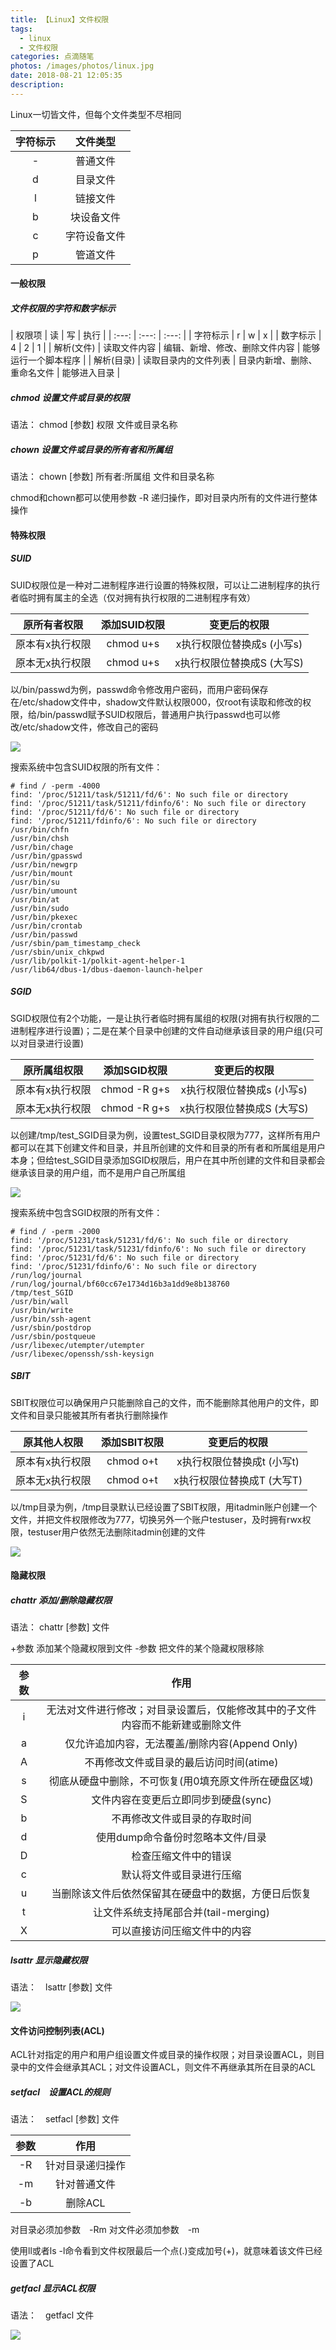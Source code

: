 ```yaml
---
title: 【Linux】文件权限
tags:
  - linux
  - 文件权限
categories: 点滴随笔
photos: /images/photos/linux.jpg
date: 2018-08-21 12:05:35
description:
---
```


Linux一切皆文件，但每个文件类型不尽相同

| 字符标示 | 文件类型 |
| :---: | :---: |
| - | 普通文件 |
| d | 目录文件 |
| l | 链接文件 |
| b | 块设备文件 |
| c | 字符设备文件 |
| p | 管道文件 |

<!--more-->

#### 一般权限

##### 文件权限的字符和数字标示

| 权限项 | 读 | 写 | 执行 |
| :---: | :---: | :---: |
| 字符标示 | r | w | x |
| 数字标示 | 4 | 2 | 1 |
| 解析(文件) | 读取文件内容 | 编辑、新增、修改、删除文件内容 | 能够运行一个脚本程序 |
| 解析(目录) | 读取目录内的文件列表 | 目录内新增、删除、重命名文件 | 能够进入目录 | 

##### chmod 设置文件或目录的权限 

语法： chmod [参数] 权限 文件或目录名称

##### chown 设置文件或目录的所有者和所属组 
 
语法： chown [参数] 所有者:所属组 文件和目录名称

chmod和chown都可以使用参数 -R 递归操作，即对目录内所有的文件进行整体操作

#### 特殊权限

##### SUID 

SUID权限位是一种对二进制程序进行设置的特殊权限，可以让二进制程序的执行者临时拥有属主的全选（仅对拥有执行权限的二进制程序有效）

| 原所有者权限 | 添加SUID权限 | 变更后的权限  |
| :---: | :---: | :---: |
| 原本有x执行权限 | chmod u+s | x执行权限位替换成s (小写s) |
| 原本无x执行权限 | chmod u+s | x执行权限位替换成S (大写S) |

以/bin/passwd为例，passwd命令修改用户密码，而用户密码保存在/etc/shadow文件中，shadow文件默认权限000，仅root有读取和修改的权限，给/bin/passwd赋予SUID权限后，普通用户执行passwd也可以修改/etc/shadow文件，修改自己的密码

![](/images/20180821/20180821_01.jpg)

搜索系统中包含SUID权限的所有文件： 

    # find / -perm -4000 
    find: '/proc/51211/task/51211/fd/6': No such file or directory
    find: '/proc/51211/task/51211/fdinfo/6': No such file or directory
    find: '/proc/51211/fd/6': No such file or directory
    find: '/proc/51211/fdinfo/6': No such file or directory
    /usr/bin/chfn
    /usr/bin/chsh
    /usr/bin/chage
    /usr/bin/gpasswd
    /usr/bin/newgrp
    /usr/bin/mount
    /usr/bin/su
    /usr/bin/umount
    /usr/bin/at
    /usr/bin/sudo
    /usr/bin/pkexec
    /usr/bin/crontab
    /usr/bin/passwd
    /usr/sbin/pam_timestamp_check
    /usr/sbin/unix_chkpwd
    /usr/lib/polkit-1/polkit-agent-helper-1
    /usr/lib64/dbus-1/dbus-daemon-launch-helper


##### SGID

SGID权限位有2个功能，一是让执行者临时拥有属组的权限(对拥有执行权限的二进制程序进行设置)；二是在某个目录中创建的文件自动继承该目录的用户组(只可以对目录进行设置)

| 原所属组权限 | 添加SGID权限 | 变更后的权限  |
| :---: | :---: | :---: |
| 原本有x执行权限 | chmod -R g+s | x执行权限位替换成s (小写s) |
| 原本无x执行权限 | chmod -R g+s | x执行权限位替换成S (大写S) |

以创建/tmp/test_SGID目录为例，设置test_SGID目录权限为777，这样所有用户都可以在其下创建文件和目录，并且所创建的文件和目录的所有者和所属组是用户本身；但给test_SGID目录添加SGID权限后，用户在其中所创建的文件和目录都会继承该目录的用户组，而不是用户自己所属组

![](/images/20180821/20180821_02.jpg)

搜索系统中包含SGID权限的所有文件： 

    # find / -perm -2000
    find: '/proc/51231/task/51231/fd/6': No such file or directory
    find: '/proc/51231/task/51231/fdinfo/6': No such file or directory
    find: '/proc/51231/fd/6': No such file or directory
    find: '/proc/51231/fdinfo/6': No such file or directory
    /run/log/journal
    /run/log/journal/bf60cc67e1734d16b3a1dd9e8b138760
    /tmp/test_SGID
    /usr/bin/wall
    /usr/bin/write
    /usr/bin/ssh-agent
    /usr/sbin/postdrop
    /usr/sbin/postqueue
    /usr/libexec/utempter/utempter
    /usr/libexec/openssh/ssh-keysign

##### SBIT

SBIT权限位可以确保用户只能删除自己的文件，而不能删除其他用户的文件，即文件和目录只能被其所有者执行删除操作

| 原其他人权限 | 添加SBIT权限 | 变更后的权限  |
| :---: | :---: | :---: |
| 原本有x执行权限 | chmod o+t | x执行权限位替换成t (小写t) |
| 原本无x执行权限 | chmod o+t | x执行权限位替换成T (大写T) |

以/tmp目录为例，/tmp目录默认已经设置了SBIT权限，用itadmin账户创建一个文件，并把文件权限修改为777，切换另外一个账户testuser，及时拥有rwx权限，testuser用户依然无法删除itadmin创建的文件

![](/images/20180821/20180821_03.jpg)

#### 隐藏权限

##### chattr 添加/删除隐藏权限

语法： chattr [参数] 文件

+参数 添加某个隐藏权限到文件
-参数 把文件的某个隐藏权限移除

| 参数 | 作用 |
| :---: | :---: |
| i | 无法对文件进行修改；对目录设置后，仅能修改其中的子文件内容而不能新建或删除文件 |
| a | 仅允许追加内容，无法覆盖/删除内容(Append Only) |
| A | 不再修改文件或目录的最后访问时间(atime) |
| s | 彻底从硬盘中删除，不可恢复(用0填充原文件所在硬盘区域) |
| S | 文件内容在变更后立即同步到硬盘(sync) |
| b | 不再修改文件或目录的存取时间 |
| d | 使用dump命令备份时忽略本文件/目录 |
| D | 检查压缩文件中的错误 |
| c | 默认将文件或目录进行压缩 |
| u | 当删除该文件后依然保留其在硬盘中的数据，方便日后恢复 |
| t | 让文件系统支持尾部合并(tail-merging) |
| X | 可以直接访问压缩文件中的内容 |

##### lsattr 显示隐藏权限

语法：　lsattr [参数] 文件

![](/images/20180821/20180821_04.jpg)

#### 文件访问控制列表(ACL)

ACL针对指定的用户和用户组设置文件或目录的操作权限；对目录设置ACL，则目录中的文件会继承其ACL；对文件设置ACL，则文件不再继承其所在目录的ACL

##### setfacl　设置ACL的规则

语法：　setfacl [参数] 文件

| 参数 | 作用 |
| :---: | :---: |
| -R | 针对目录递归操作 |
| -m | 针对普通文件 |
| -b | 删除ACL |

对目录必须加参数　-Rm
对文件必须加参数　-m

使用ll或者ls -l命令看到文件权限最后一个点(.)变成加号(+)，就意味着该文件已经设置了ACL

##### getfacl 显示ACL权限

语法：　getfacl 文件

![](/images/20180821/20180821_05.jpg)


